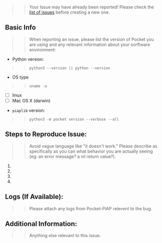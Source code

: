 >> Your Issue may have already been reported!
>> Please check the [list of issues](../) before creating a new one.

## Basic Info
>> When reporting an issue, please list the version of Pocket you are using and any relevant information about your sorftware environment:
 - Python version:
 >> `python3 --version || python --version`
 -  OS type
>>  `uname -a`
  - [ ] linux
  - [ ] Mac OS X (darwin)
- `piaplib` version:
>> `python3 -m pocket version --verbose --all`



## Steps to Reproduce Issue:

>> Avoid vague language like "it doesn't work." Please describe as specifically as you can what behavior you are actually seeing (eg: an error message? a nil return value?).
1.
2.
3.
4.

## Logs (If Available):
>> Please attach any logs from Pocket-PiAP relevent to the bug.


## Additional Information:
>> Anything else relevant to this issue.

